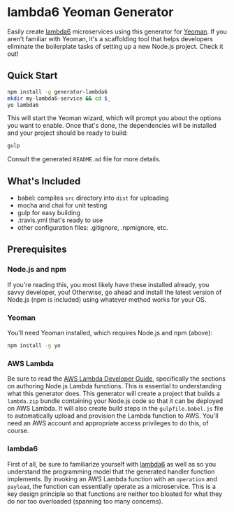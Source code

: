 # lambda6 Yeoman Generator
Easily create [lambda6](https://github.com/nombers/lambda6) microservices using this generator for [Yeoman](https://github.com/yeoman/yeoman). If you aren't familiar with Yeoman, it's a scaffolding tool that helps developers eliminate the boilerplate tasks of setting up a new Node.js project. Check it out!

## Quick Start
```bash
npm install -g generator-lambda6
mkdir my-lambda6-service && cd $_
yo lambda6
```

This will start the Yeoman wizard, which will prompt you about the options you want to enable. Once that's done, the dependencies will be installed and your project should be ready to build:
```bash
gulp
```

Consult the generated `README.md` file for more details.

## What's Included
* babel: compiles `src` directory into `dist` for uploading
* mocha and chai for unit testing
* gulp for easy building
* .travis.yml that's ready to use
* other configuration files: .gitignore, .npmignore, etc.

## Prerequisites
### Node.js and npm
If you're reading this, you most likely have these installed already, you savvy developer, you! Otherwise, go ahead and install the latest version of Node.js (npm is included) using whatever method works for your OS.
### Yeoman
You'll need Yeoman installed, which requires Node.js and npm (above):
```bash
npm install -g yo
```
### AWS Lambda
Be sure to read the  [AWS Lambda Developer Guide](http://docs.aws.amazon.com/lambda/latest/dg/welcome.html), specifically the sections on authoring Node.js Lambda functions. This is essential to understanding what this generator does. This generator will create a project that builds a `lambda.zip` bundle containing your Node.js code so that it can be deployed on AWS Lambda. It will also create build steps in the `gulpfile.babel.js` file to automatically upload and provision the Lambda function to AWS. You'll need an AWS account and appropriate access privileges to do this, of course.
### lambda6
First of all, be sure to familiarize yourself with [lambda6](https://github.com/nombers/lambda6) as well as so you understand the programming model that the generated handler function implements. By invoking an AWS Lambda function with an `operation` and `payload`, the function can essentially operate as a microservice. This is a key design principle so that functions are neither too bloated for what they do nor too overloaded (spanning too many concerns).
